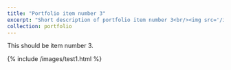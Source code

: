 ```yaml
---
title: "Portfolio item number 3"
excerpt: "Short description of portfolio item number 3<br/><img src='/images/foo-bar-identity.jpg'>"
collection: portfolio
---
```


This should be item number 3. 

{% include /images/test1.html %}
